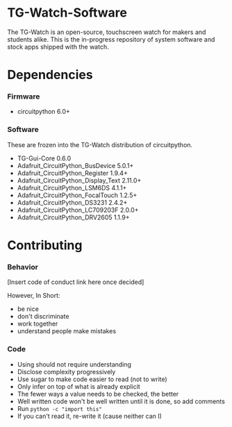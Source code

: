 # TG-Watch-Software

The TG-Watch is an open-source, touchscreen watch for makers and students alike. This is the in-progress repository of system software and stock apps shipped with the watch.

# Dependencies
### Firmware
- circuitpython 6.0+
### Software
These are frozen into the TG-Watch distribution of circuitpython.
- TG-Gui-Core 0.6.0
- Adafruit_CircuitPython_BusDevice 5.0.1+
- Adafruit_CircuitPython_Register 1.9.4+
- Adafruit_CircuitPython_Display_Text 2.11.0+
- Adafruit_CircuitPython_LSM6DS 4.1.1+
- Adafruit_CircuitPython_FocalTouch 1.2.5+
- Adafruit_CircuitPython_DS3231 2.4.2+
- Adafruit_CircuitPython_LC709203F 2.0.0+
- Adafruit_CircuitPython_DRV2605 1.1.9+

# Contributing
### Behavior
[Insert code of conduct link here once decided]

However, In Short:
- be nice
- don't discriminate
- work together
- understand people make mistakes

### Code

- Using should not require understanding
- Disclose complexity progressively
- Use sugar to make code easier to read (not to write)
- Only infer on top of what is already explicit
- The fewer ways a value needs to be checked, the better
- Well written code won't be well written until it is done, so add comments
- Run ``python -c "import this"``
- If you can't read it, re-write it (cause neither can I)
